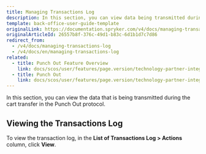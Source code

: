 ```yaml
---
title: Managing Transactions Log
description: In this section, you can view data being transmitted during the cart transfer in the Punch out protocol.
template: back-office-user-guide-template
originalLink: https://documentation.spryker.com/v4/docs/managing-transactions-log
originalArticleId: 26557b8f-376c-49d1-b83c-6d1b1d7c7d86
redirect_from:
  - /v4/docs/managing-transactions-log
  - /v4/docs/en/managing-transactions-log
related:
  - title: Punch Out Feature Overview
    link: docs/scos/user/features/page.version/technology-partner-integrations/punch-out/punch-out-feature-overview.html
  - title: Punch Out
    link: docs/scos/user/features/page.version/technology-partner-integrations/punch-out/punch-out.html
---
```


In this section, you can view the data that is being transmitted during the cart transfer in the Punch Out protocol.

## Viewing the Transactions Log
To view the transaction log, in the **List of Transactions Log > Actions** column, click **View**.

<!-- Last review date: Sep 2, 2019 by Oksana Karasyova  -->
